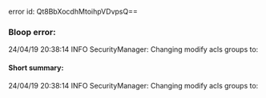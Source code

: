 error id: Qt8BbXocdhMtoihpVDvpsQ==
### Bloop error:

24/04/19 20:38:14 INFO SecurityManager: Changing modify acls groups to:
#### Short summary: 

24/04/19 20:38:14 INFO SecurityManager: Changing modify acls groups to:
